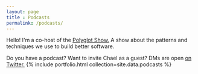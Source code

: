 ```yaml
--- 
layout: page
title : Podcasts
permalink: /podcasts/
---
```

Hello! I'm a co-host of the [Polyglot Show.](https://www.therelicans.com/polyglot) A show about the patterns and techniques we use to build better software.

Do you have a podcast? Want to invite Chael as a guest? DMs are open [on Twitter.](https://twitter.com/ChaelCodes)
{% include portfolio.html collection=site.data.podcasts %}
